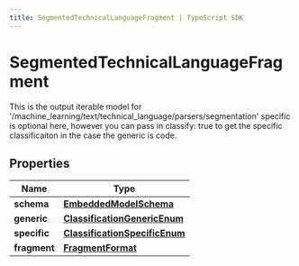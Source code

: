 ```yaml
---
title: SegmentedTechnicalLanguageFragment | TypeScript SDK
---
```



# SegmentedTechnicalLanguageFragment

This is the output iterable model for \'/machine_learning/text/technical_language/parsers/segmentation\'  specific is optional here, however you can pass in classify: true to get the specific classificaiton in the case the generic is code.

## Properties

Name | Type
------------ | -------------
**schema** | [**EmbeddedModelSchema**](EmbeddedModelSchema)
**generic** | [**ClassificationGenericEnum**](ClassificationGenericEnum)
**specific** | [**ClassificationSpecificEnum**](ClassificationSpecificEnum)
**fragment** | [**FragmentFormat**](FragmentFormat)



